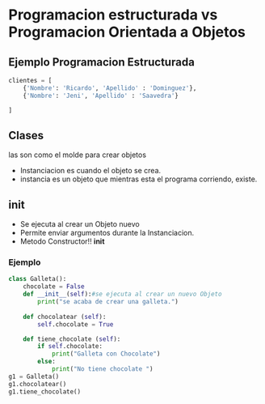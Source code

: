 # Programacion estructurada vs Programacion Orientada a Objetos

## Ejemplo Programacion Estructurada 
```py
clientes = [
    {'Nombre': 'Ricardo', 'Apellido' : 'Dominguez'},
    {'Nombre': 'Jeni', 'Apellido' : 'Saavedra'}

]
```

## Clases
las son como el molde para crear objetos 

* Instanciacion
es cuando el objeto se crea.
* instancia
es un objeto que mientras esta el programa corriendo, existe. 

## __init__
* Se ejecuta al crear un Objeto nuevo
* Permite enviar argumentos durante la Instanciacion. 
* Metodo Constructor!! __init__

### Ejemplo 
```py
class Galleta():
    chocolate = False
    def __init__(self):#se ejecuta al crear un nuevo Objeto
        print("se acaba de crear una galleta.")
    
    def chocolatear (self):
        self.chocolate = True

    def tiene_chocolate (self):
        if self.chocolate:
            print("Galleta con Chocolate")
        else:
            print("No tiene chocolate ")
g1 = Galleta()
g1.chocolatear()
g1.tiene_chocolate()
```